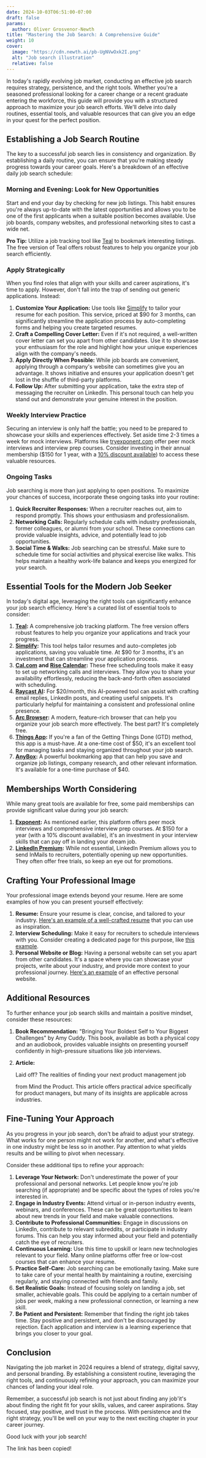 ```yaml
---
date: 2024-10-03T06:51:00-07:00
draft: false
params:
  author: Oliver Grosvenor-Newth
title: "Mastering the Job Search: A Comprehensive Guide"
weight: 10
cover:
  image: "https://cdn.newth.ai/pb-UgNVwOxk2I.png"
  alt: "Job search illustration"
  relative: false
---
```



In today's rapidly evolving job market, conducting an effective job search requires strategy, persistence, and the right tools. Whether you're a seasoned professional looking for a career change or a recent graduate entering the workforce, this guide will provide you with a structured approach to maximize your job search efforts. We'll delve into daily routines, essential tools, and valuable resources that can give you an edge in your quest for the perfect position.

## Establishing a Job Search Routine

The key to a successful job search lies in consistency and organization. By establishing a daily routine, you can ensure that you're making steady progress towards your career goals. Here's a breakdown of an effective daily job search schedule:

### Morning and Evening: Look for New Opportunities

Start and end your day by checking for new job listings. This habit ensures you're always up-to-date with the latest opportunities and allows you to be one of the first applicants when a suitable position becomes available. Use job boards, company websites, and professional networking sites to cast a wide net.

**Pro Tip:** Utilize a job tracking tool like [Teal](https://tealhq.com/?ref=newth.ai) to bookmark interesting listings. The free version of Teal offers robust features to help you organize your job search efficiently.

### Apply Strategically

When you find roles that align with your skills and career aspirations, it's time to apply. However, don't fall into the trap of sending out generic applications. Instead:

1.  **Customize Your Application:** Use tools like [Simplify](https://simplify.jobs/?ref=newth.ai) to tailor your resume for each position. This service, priced at \$90 for 3 months, can significantly streamline the application process by auto-completing forms and helping you create targeted resumes.
2.  **Craft a Compelling Cover Letter:** Even if it's not required, a well-written cover letter can set you apart from other candidates. Use it to showcase your enthusiasm for the role and highlight how your unique experiences align with the company's needs.
3.  **Apply Directly When Possible:** While job boards are convenient, applying through a company's website can sometimes give you an advantage. It shows initiative and ensures your application doesn't get lost in the shuffle of third-party platforms.
4.  **Follow Up:** After submitting your application, take the extra step of messaging the recruiter on LinkedIn. This personal touch can help you stand out and demonstrate your genuine interest in the position.

### Weekly Interview Practice

Securing an interview is only half the battle; you need to be prepared to showcase your skills and experiences effectively. Set aside time 2-3 times a week for mock interviews. Platforms like [tryexponent.com](https://tryexponent.com/?ref=newth.ai) offer peer mock interviews and interview prep courses. Consider investing in their annual membership (\$150 for 1 year, with a [10% discount available](https://www.tryexponent.com/refer/vgmeyo?ref=newth.ai)) to access these valuable resources.

### Ongoing Tasks

Job searching is more than just applying to open positions. To maximize your chances of success, incorporate these ongoing tasks into your routine:

1.  **Quick Recruiter Responses:** When a recruiter reaches out, aim to respond promptly. This shows your enthusiasm and professionalism.
2.  **Networking Calls:** Regularly schedule calls with industry professionals, former colleagues, or alumni from your school. These connections can provide valuable insights, advice, and potentially lead to job opportunities.
3.  **Social Time & Walks:** Job searching can be stressful. Make sure to schedule time for social activities and physical exercise like walks. This helps maintain a healthy work-life balance and keeps you energized for your search.

## Essential Tools for the Modern Job Seeker

In today's digital age, leveraging the right tools can significantly enhance your job search efficiency. Here's a curated list of essential tools to consider:

1.  [**Teal**](https://tealhq.com/?ref=newth.ai)**:** A comprehensive job tracking platform. The free version offers robust features to help you organize your applications and track your progress.
2.  [**Simplify**](https://simplify.jobs/?ref=newth.ai)**:** This tool helps tailor resumes and auto-completes job applications, saving you valuable time. At \$90 for 3 months, it's an investment that can streamline your application process.
3.  [**Cal.com**](https://cal.com/?ref=newth.ai) **and** [**Rise Calendar**](https://www.risecalendar.com/?ref=newth.ai)**:** These free scheduling tools make it easy to set up networking calls and interviews. They allow you to share your availability effortlessly, reducing the back-and-forth often associated with scheduling.
4.  [**Raycast AI**](https://www.raycast.com/pro?ref=newth.ai)**:** For \$20/month, this AI-powered tool can assist with crafting email replies, LinkedIn posts, and creating useful snippets. It's particularly helpful for maintaining a consistent and professional online presence.
5.  [**Arc Browser**](https://arc.net/?ref=newth.ai)**:** A modern, feature-rich browser that can help you organize your job search more effectively. The best part? It's completely free.
6.  [**Things App**](https://culturedcode.com/things/?ref=newth.ai)**:** If you're a fan of the Getting Things Done (GTD) method, this app is a must-have. At a one-time cost of \$50, it's an excellent tool for managing tasks and staying organized throughout your job search.
7.  [**AnyBox**](https://anybox.app/?ref=newth.ai)**:** A powerful bookmarking app that can help you save and organize job listings, company research, and other relevant information. It's available for a one-time purchase of \$40.

## Memberships Worth Considering

While many great tools are available for free, some paid memberships can provide significant value during your job search:

1.  [**Exponent**](https://tryexponent.com/?ref=newth.ai)**:** As mentioned earlier, this platform offers peer mock interviews and comprehensive interview prep courses. At \$150 for a year (with a 10% discount available), it's an investment in your interview skills that can pay off in landing your dream job.
2.  [**LinkedIn Premium**](https://www.linkedin.com/premium/redeem/?planType=professional&_ed=a5DT8_XxKnxGNhbKQiYTCWvb-o&redeemType=REFERRAL_COUPON&upsellOrderOrigin=premium_referrals_my_premium&ref=newth.ai)**:** While not essential, LinkedIn Premium allows you to send InMails to recruiters, potentially opening up new opportunities. They often offer free trials, so keep an eye out for promotions.

## Crafting Your Professional Image

Your professional image extends beyond your resume. Here are some examples of how you can present yourself effectively:

1.  **Resume:** Ensure your resume is clear, concise, and tailored to your industry. [Here's an example of a well-crafted resume](http://cdn.newth.ai/AI_ML-Resume-Default-1-.pdf?ref=newth.ai) that you can use as inspiration.
2.  **Interview Scheduling:** Make it easy for recruiters to schedule interviews with you. Consider creating a dedicated page for this purpose, like [this example](https://newth.ai/interview).
3.  **Personal Website or Blog:** Having a personal website can set you apart from other candidates. It's a space where you can showcase your projects, write about your industry, and provide more context to your professional journey. [Here's an example](https://newth.ai/) of an effective personal website.

## Additional Resources

To further enhance your job search skills and maintain a positive mindset, consider these resources:

1.  **Book Recommendation:** "Bringing Your Boldest Self to Your Biggest Challenges" by Amy Cuddy. This book, available as both a physical copy and an audiobook, provides valuable insights on presenting yourself confidently in high-pressure situations like job interviews.

2.  **Article:**

    Laid off? The realities of finding your next product management job

    from Mind the Product. This article offers practical advice specifically for product managers, but many of its insights are applicable across industries.

## Fine-Tuning Your Approach

As you progress in your job search, don't be afraid to adjust your strategy. What works for one person might not work for another, and what's effective in one industry might be less so in another. Pay attention to what yields results and be willing to pivot when necessary.

Consider these additional tips to refine your approach:

1.  **Leverage Your Network:** Don't underestimate the power of your professional and personal networks. Let people know you're job searching (if appropriate) and be specific about the types of roles you're interested in.
2.  **Engage in Industry Events:** Attend virtual or in-person industry events, webinars, and conferences. These can be great opportunities to learn about new trends in your field and make valuable connections.
3.  **Contribute to Professional Communities:** Engage in discussions on LinkedIn, contribute to relevant subreddits, or participate in industry forums. This can help you stay informed about your field and potentially catch the eye of recruiters.
4.  **Continuous Learning:** Use this time to upskill or learn new technologies relevant to your field. Many online platforms offer free or low-cost courses that can enhance your resume.
5.  **Practice Self-Care:** Job searching can be emotionally taxing. Make sure to take care of your mental health by maintaining a routine, exercising regularly, and staying connected with friends and family.
6.  **Set Realistic Goals:** Instead of focusing solely on landing a job, set smaller, achievable goals. This could be applying to a certain number of jobs per week, making a new professional connection, or learning a new skill.
7.  **Be Patient and Persistent:** Remember that finding the right job takes time. Stay positive and persistent, and don't be discouraged by rejection. Each application and interview is a learning experience that brings you closer to your goal.

## Conclusion

Navigating the job market in 2024 requires a blend of strategy, digital savvy, and personal branding. By establishing a consistent routine, leveraging the right tools, and continuously refining your approach, you can maximize your chances of landing your ideal role.

Remember, a successful job search is not just about finding any job'it's about finding the right fit for your skills, values, and career aspirations. Stay focused, stay positive, and trust in the process. With persistence and the right strategy, you'll be well on your way to the next exciting chapter in your career journey.

Good luck with your job search!

The link has been copied!